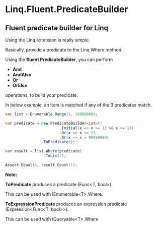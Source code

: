 # Linq.Fluent.PredicateBuilder

## Fluent predicate builder for Linq

Using the Linq extension is really simple.

Basically, provide a predicate to the Linq Where method.

Using the **fluent PredicateBuilder**, you can perform

* **And**
* **AndAlso**
* **Or**
* **OrElse**

operations, to build your predicate.

In below example, an item is matched if any of the 3 predicates match.

```C#
var list = Enumerable.Range(1, 10000000);

var predicate = new PredicateBuilder<int>()
                        .Initial(x => x >= 12 && x <= 13)
                        .Or(x => x <= 2)
                        .Or(x => x > 99999999)
                .ToPredicate();

var result = list.Where(predicate)
                 .ToList();

Assert.Equal(4, result.Count());
```

**Note:**

**ToPredicate** produces a predicate (Func<T, bool>).

This can be used with IEnumerable\<T\>.Where.


**ToExpressionPredicate** produces an expression predicate (Expression<Func<T, bool>>).

This can be used with IQueryable\<T\>.Where

